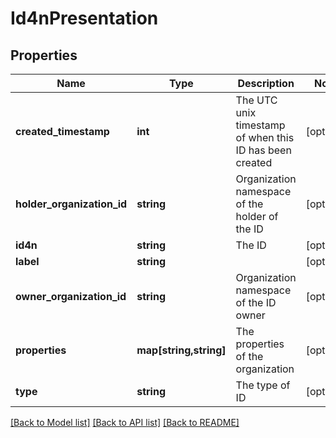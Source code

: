 # Id4nPresentation

## Properties
Name | Type | Description | Notes
------------ | ------------- | ------------- | -------------
**created_timestamp** | **int** | The UTC unix timestamp of when this ID has been created | [optional] 
**holder_organization_id** | **string** | Organization namespace of the holder of the ID | [optional] 
**id4n** | **string** | The ID | [optional] 
**label** | **string** |  | [optional] 
**owner_organization_id** | **string** | Organization namespace of the ID owner | [optional] 
**properties** | **map[string,string]** | The properties of the organization | [optional] 
**type** | **string** | The type of ID | [optional] 

[[Back to Model list]](../README.md#documentation-for-models) [[Back to API list]](../README.md#documentation-for-api-endpoints) [[Back to README]](../README.md)


